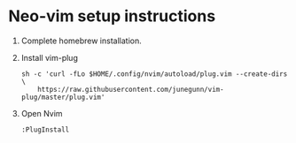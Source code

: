 
# Neo-vim setup instructions

1. Complete homebrew installation.

2. Install vim-plug

   ```
   sh -c 'curl -fLo $HOME/.config/nvim/autoload/plug.vim --create-dirs \
       https://raw.githubusercontent.com/junegunn/vim-plug/master/plug.vim'
   ```
   
3. Open Nvim

   ```
   :PlugInstall
   ```
